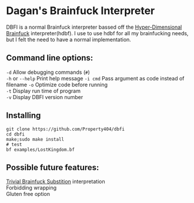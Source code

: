# Dagan's Brainfuck Interpreter
DBFI is a normal Brainfuck interpreter bassed off the [Hyper-Dimensional Brainfuck](https://github.com/Property404/hdbf) interpreter(hdbf). I use to use hdbf for all my brainfucking needs, but I felt the need to have a normal implementation.

## Command line options:
`-d`	Allow debugging commands (`#`)  
`-h` or `--help`	Print help message
`-i cmd`	Pass argument as code instead of filename
`-o`	Optimize code before running  
`-t`	Display run time of program  
`-v`	Display DBFI version number

## Installing
    git clone https://github.com/Property404/dbfi
    cd dbfi
    make;sudo make install
    # test
    bf examples/LostKingdom.bf

## Possible future features:  
[Trivial Brainfuck Substition](https://esolangs.org/wiki/TrivialBrainfuckSubstitution) interpretation  
Forbidding wrapping  
Gluten free option
